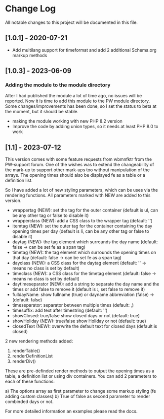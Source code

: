 # Change Log
All notable changes to this project will be documented in this file.

## [1.0.1] - 2020-07-21

- Add multilang support for timeformat and add 2 additional Schema.org markup methods 

## [1.0.3] - 2023-06-09

### Adding the module to the module directory
After I had published the module a lot of time ago, no issues will be reported. Now it is time to add this module
to the PW module directory. Some changes/improvements has been done, so I set the status to beta at the moment, but it
should be stable.

- making the module working with new PHP 8.2 version
- Improve the code by adding union types, so it needs at least PHP 8.0 to work

## [1.1] - 2023-07-12
This version comes with some feature requests from wbmnfktr from the PW-support forum. One of the wishes was 
to extend the changeability of the mark-up to support other mark-ups too without manipulation of the arrays.
The opening times should also be displayed fe as a table or a definition list.

So I have added a lot of new styling parameters, which can be uses via the rendering functions. All parameters
marked with NEW are added to this version.

* wrappertag (NEW): set the tag for the outer container (default is ul, can be any other tag or false to disable it)
* wrapperclass (NEW): add a CSS class to the wrapper tag (default: '')
* itemtag (NEW): set the outer tag for the container containing the day opening times per day (default is li, can be any other
tag or false to disable it)
* daytag (NEW): the tag element which surrounds the day name (default: false -> can be set fe as a span tag)
* timetag (NEW): the tag element which surrounds the opening times on that day (default: false -> can be set fe as a span tag)
* dayclass (NEW): a CSS class  for the daytag element (default: '' -> means no class is set by default)
* timeclass (NEW): a CSS class  for the timetag element (default: false -> means no class is set by default)
* daytimeseparator (NEW): add a string to separate the day name and the times or add false to remove it (default is :, set false to remove it)
* fulldayName: show fullname (true) or dayname abbreviation (false) -> (default: false)
* timeseparator: separator between multiple times (default: ,)
* timesuffix: add text after timestring (default: '')
* showClosed: true/false show closed days or not (default: true)
* showHoliday (NEW): true/false show Holiday or not (default: true)
* closedText (NEW): overwrite the default text for closed days (default is closed)

2 new rendering methods added:

1) renderTable()
2) renderDefinitionList
3) renderDiv()

These are pre-definded render methods to output the opening times as a table, a definition list or using div containers.
You can add 2 parameters to each of these functions: 

a) The options array as first parameter to change some markup styling (fe adding custom classes)
b) True of false as second parameter to render combinded days or not.

For more detailed information an examples please read the docs.
